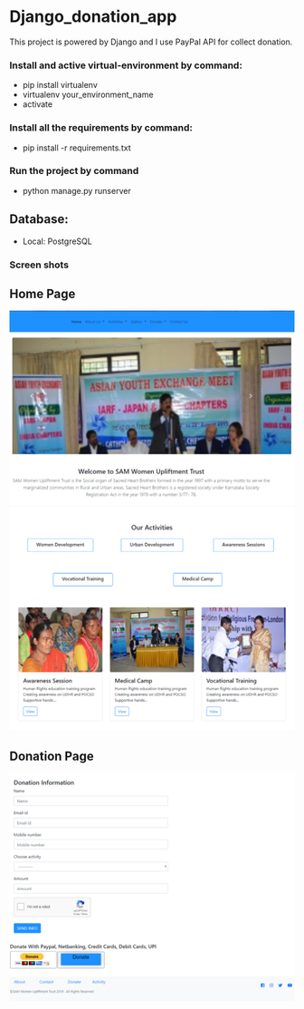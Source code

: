 # Django_donation_app
 This project is powered by Django and I use PayPal API for collect donation.

### Install and active virtual-environment by command:
* pip install virtualenv
* virtualenv your_environment_name
* activate
### Install all the requirements by command:
* pip install -r requirements.txt
### Run the project by command
* python manage.py runserver

## Database:
* Local: PostgreSQL


### Screen shots

## Home Page
![](screen_shots/image01.PNG)
![](screen_shots/image02.PNG)
## Donation Page
![](screen_shots/image03.PNG)
